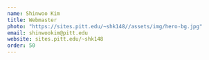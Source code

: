 ```yaml
---
name: Shinwoo Kim
title: Webmaster
photo: "https://sites.pitt.edu/~shk148//assets/img/hero-bg.jpg" 
email: shinwookim@pitt.edu
website: sites.pitt.edu/~shk148
order: 50
---
```

